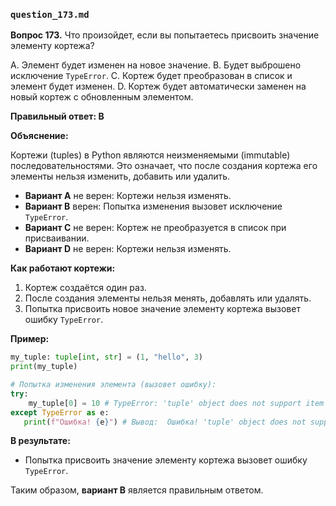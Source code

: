 ### `question_173.md`

**Вопрос 173.** Что произойдет, если вы попытаетесь присвоить значение элементу кортежа?

A. Элемент будет изменен на новое значение.
B. Будет выброшено исключение `TypeError`.
C. Кортеж будет преобразован в список и элемент будет изменен.
D. Кортеж будет автоматически заменен на новый кортеж с обновленным элементом.

**Правильный ответ: B**

**Объяснение:**

Кортежи (tuples) в Python являются неизменяемыми (immutable) последовательностями. Это означает, что после создания кортежа его элементы нельзя изменить, добавить или удалить.

*   **Вариант A** не верен:  Кортежи нельзя изменять.
*   **Вариант B** верен:  Попытка изменения вызовет исключение `TypeError`.
*   **Вариант C** не верен:  Кортеж не преобразуется в список при присваивании.
*   **Вариант D** не верен: Кортежи нельзя изменять.

**Как работают кортежи:**

1.  Кортеж создаётся один раз.
2.  После создания элементы нельзя менять, добавлять или удалять.
3.  Попытка присвоить новое значение элементу кортежа вызовет ошибку `TypeError`.

**Пример:**

```python
my_tuple: tuple[int, str] = (1, "hello", 3)
print(my_tuple)

# Попытка изменения элемента (вызовет ошибку):
try:
    my_tuple[0] = 10 # TypeError: 'tuple' object does not support item assignment
except TypeError as e:
   print(f"Ошибка! {e}") # Вывод:  Ошибка! 'tuple' object does not support item assignment
```

**В результате:**
* Попытка присвоить значение элементу кортежа вызовет ошибку `TypeError`.

Таким образом, **вариант B** является правильным ответом.
